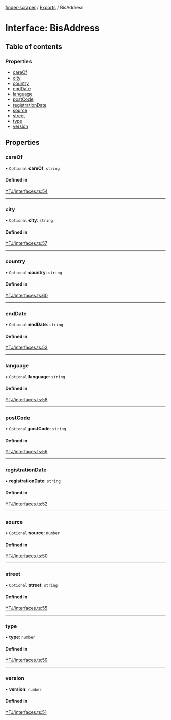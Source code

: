 [finder-scraper](../README.md) / [Exports](../modules.md) / BisAddress

# Interface: BisAddress

## Table of contents

### Properties

- [careOf](BisAddress.md#careof)
- [city](BisAddress.md#city)
- [country](BisAddress.md#country)
- [endDate](BisAddress.md#enddate)
- [language](BisAddress.md#language)
- [postCode](BisAddress.md#postcode)
- [registrationDate](BisAddress.md#registrationdate)
- [source](BisAddress.md#source)
- [street](BisAddress.md#street)
- [type](BisAddress.md#type)
- [version](BisAddress.md#version)

## Properties

### careOf

• `Optional` **careOf**: `string`

#### Defined in

[YTJ/interfaces.ts:54](https://github.com/launde/finder-scraper/blob/a5244be/src/YTJ/interfaces.ts#L54)

___

### city

• `Optional` **city**: `string`

#### Defined in

[YTJ/interfaces.ts:57](https://github.com/launde/finder-scraper/blob/a5244be/src/YTJ/interfaces.ts#L57)

___

### country

• `Optional` **country**: `string`

#### Defined in

[YTJ/interfaces.ts:60](https://github.com/launde/finder-scraper/blob/a5244be/src/YTJ/interfaces.ts#L60)

___

### endDate

• `Optional` **endDate**: `string`

#### Defined in

[YTJ/interfaces.ts:53](https://github.com/launde/finder-scraper/blob/a5244be/src/YTJ/interfaces.ts#L53)

___

### language

• `Optional` **language**: `string`

#### Defined in

[YTJ/interfaces.ts:58](https://github.com/launde/finder-scraper/blob/a5244be/src/YTJ/interfaces.ts#L58)

___

### postCode

• `Optional` **postCode**: `string`

#### Defined in

[YTJ/interfaces.ts:56](https://github.com/launde/finder-scraper/blob/a5244be/src/YTJ/interfaces.ts#L56)

___

### registrationDate

• **registrationDate**: `string`

#### Defined in

[YTJ/interfaces.ts:52](https://github.com/launde/finder-scraper/blob/a5244be/src/YTJ/interfaces.ts#L52)

___

### source

• `Optional` **source**: `number`

#### Defined in

[YTJ/interfaces.ts:50](https://github.com/launde/finder-scraper/blob/a5244be/src/YTJ/interfaces.ts#L50)

___

### street

• `Optional` **street**: `string`

#### Defined in

[YTJ/interfaces.ts:55](https://github.com/launde/finder-scraper/blob/a5244be/src/YTJ/interfaces.ts#L55)

___

### type

• **type**: `number`

#### Defined in

[YTJ/interfaces.ts:59](https://github.com/launde/finder-scraper/blob/a5244be/src/YTJ/interfaces.ts#L59)

___

### version

• **version**: `number`

#### Defined in

[YTJ/interfaces.ts:51](https://github.com/launde/finder-scraper/blob/a5244be/src/YTJ/interfaces.ts#L51)
